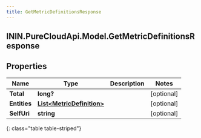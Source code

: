 ```yaml
---
title: GetMetricDefinitionsResponse
---
```

## ININ.PureCloudApi.Model.GetMetricDefinitionsResponse

## Properties

|Name | Type | Description | Notes|
|------------ | ------------- | ------------- | -------------|
| **Total** | **long?** |  | [optional] |
| **Entities** | [**List&lt;MetricDefinition&gt;**](MetricDefinition.html) |  | [optional] |
| **SelfUri** | **string** |  | [optional] |
{: class="table table-striped"}


